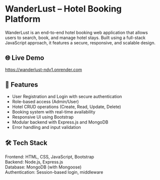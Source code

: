 # WanderLust – Hotel Booking Platform

WanderLust is an end-to-end hotel booking web application that allows users to search, book, and manage hotel stays. Built using a full-stack JavaScript approach, it features a secure, responsive, and scalable design.

## 🌐 Live Demo
https://wanderlust-ndv1.onrender.com

## 🚀 Features
- User Registration and Login with secure authentication
- Role-based access (Admin/User)
- Hotel CRUD operations (Create, Read, Update, Delete)
- Booking system with real-time availability
- Responsive UI using Bootstrap
- Modular backend with Express.js and MongoDB
- Error handling and input validation

## 🛠️ Tech Stack
Frontend: HTML, CSS, JavaScript, Bootstrap  
Backend: Node.js, Express.js  
Database: MongoDB (with Mongoose)  
Authentication: Session-based login, middleware


